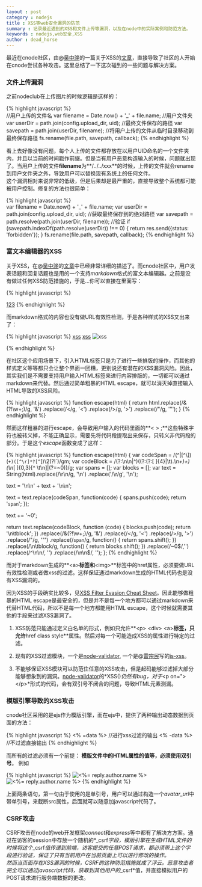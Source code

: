 ```yaml
---
layout : post
category : nodejs 
title : XSS等web安全漏洞的防范   
summary : 记录最近遇到的XSS和文件上传等漏洞，以及在node中的实际案例和防范方法。    
keywords : nodejs,web安全,XSS
author : dead_horse
---
```


最近在cnode社区，由@[吴中骅](http://weibo.com/spuout)的一篇关于XSS的[文章](http://snoopyxdy.blog.163.com/blog/static/60117440201284103022779/)，直接导致了社区的人开始在cnode尝试各种攻击。这里总结了一下这次碰到的一些问题与解决方案。   


### 文件上传漏洞   
  之前nodeclub在上传图片的时候逻辑是这样的：   

{% highlight javascript %}   
//用户上传的文件名
var filename = Date.now() + '_' + file.name;
//用户文件夹
var userDir = path.join(config.upload_dir, uid);
//最终文件保存的路径
var savepath = path.join(userDir, filename);
//将用户上传的文件从临时目录移动到最终保存路径
fs.rename(file.path, savepath, callback);
{% endhighlight %}   

看上去好像没有问题，每个人上传的文件都存放在以用户UID命名的一个文件夹内，并且以当前的时间戳作前缀。但是当有用户恶意构造输入的时候，问题就出现了。当用户上传的文件**filename**为**/../../xxx**的时候，上传的文件就会rename到用户文件夹之外，导致用户可以替换现有系统上的任何文件。   
这个漏洞相对来说非常的低级，但是后果却是最严重的，直接导致整个系统都可能被用户控制。修复的方法也很简单：   

{% highlight javascript %}   
var filename = Date.now() + '_' + file.name;
var userDir = path.join(config.upload_dir, uid);
//获取最终保存到的绝对路径
var savepath = path.resolve(path.join(userDir, filename));
//验证
if (savepath.indexOf(path.resolve(userDir)) !== 0) {
  return res.send({status: 'forbidden'});
}
fs.rename(file.path, savepath, callback);
{% endhighlight %} 

### 富文本编辑器的XSS   
关于XSS，在@[吴中骅](http://weibo.com/spuout)的[文章](http://snoopyxdy.blog.163.com/blog/static/60117440201284103022779/)中已经非常详细的描述了。而cnode社区中，用户发表话题和回复话题也是用的一个支持*markdown*格式的富文本编辑器。之前是没有做过任何XSS防范措施的，于是...你可以直接在里面写：   

{% highlight javascript %}   
<script>alert(123);</script>
<div onmouseover="alert(123)"></div>
<a href="javascript:alert(123);">123</a>
{% endhighlight %}  

而markdown格式的内容也没有做URL有效性检测，于是各种样式的XSS又出来了：   

{% highlight javascript %}
[xss][1]
[xss][2]
![xss][3]

[1]: javascript:alert(123);
[2]: http://www.baidu.com/#"onclick='alert(123)'
[3]: http://www.baidu.com/img.jpg#"onmouseover='alert(123)'
{% endhighlight %}  

在社区这个应用场景下，引入HTML标签只是为了进行一些排版的操作，而其他的样式定义等等都只会让整个界面一团糟，更别说还有潜在的XSS漏洞风险。因此，其实我们是不需要支持用户输入HTML标签来进行内容排版的，一切都可以通过markdown来代替。然后通过简单粗暴的HTML escape，就可以消灭掉直接输入HTML导致的XSS风险。

{% highlight javascript %} 
function escape(html) {
  return html.replace(/&(?!\w+;)/g, '&amp;')
   .replace(/</g, '&lt;')
   .replace(/>/g, '&gt;')
   .replace(/"/g, '&quot;');
}
{% endhighlight %} 

然而这样粗暴的进行escape，会导致用户输入的代码里面的**< > ;**这些特殊字符也被转义掉，不能正确显示，需要先将代码段提取出来保存，只转义非代码段的部分。于是这个*escape*函数变成了这样：   

{% highlight javascript %} 
function escape(html) {
  var codeSpan = /(^|[^\\])(`+)([^\r]*?[^`])\2(?!`)/gm;
  var codeBlock = /(?:\n\n|^)((?:(?:[ ]{4}|\t).*\n+)+)(\n*[ ]{0,3}[^ \t\n]|(?=~0))/g;
  var spans = [];
  var blocks = [];
  var text = String(html).replace(/\r\n/g, '\n')
  .replace('/\r/g', '\n');
  
  text = '\n\n' + text + '\n\n';

  text = text.replace(codeSpan, function(code) {
    spans.push(code);
    return '`span`';
  });

  text += '~0';

  return text.replace(codeBlock, function (code) {
    blocks.push(code);
    return '\n\tblock';
  })
  .replace(/&(?!\w+;)/g, '&amp;')
  .replace(/</g, '&lt;')
  .replace(/>/g, '&gt;')
  .replace(/"/g, '&quot;')
  .replace(/`span`/g, function() {
    return spans.shift();
  })
  .replace(/\n\tblock/g, function() {
    return blocks.shift();
  })
  .replace(/~0$/,'')
  .replace(/^\n\n/, '')
  .replace(/\n\n$/, '');
};
{% endhighlight %} 

而对于markdown生成的**&lt;a&gt;**标签和**&lt;img&gt;**标签中的href属性，必须要做URL有效性检测或者做xss的过滤。这样保证通过markdown生成的HTML代码也是没有XSS漏洞的。   

因为XSS的手段确实比较多，见[XSS Filter Evasion Cheat Sheet](https://www.owasp.org/index.php/XSS_Filter_Evasion_Cheat_Sheet)。因此能够做粗暴的HTML escape是最安全的，但是并不是每一个地方都可以通过markdown来代替HTML代码，所以不是每一个地方都能用HTML escape，这个时候就需要其他的手段来过滤XSS漏洞了。   
1. XSS防范只能通过定义白名单的形式，例如只允许**&lt;p&gt; &lt;div&gt; &lt;a&gt;**标签，只允许**href class style**属性。然后对每一个可能造成XSS的属性进行特定的过滤。   

2. 现有的XSS过滤模块，一个是[node-validator](https://github.com/chriso/node-validator), 一个是@[雷宗民](http://weibo.com/ucdok)写的[js-xss](https://github.com/leizongmin/js-xss)。   
   
3. 不能够保证XSS模块可以防范住任意的XSS攻击，但是起码能够过滤掉大部分能够想象到的漏洞。[node-validator](https://github.com/chriso/node-validator)的*XSS()*仍然有bug，对于*&lt;p on=&quot;&gt;&lt;/p&gt;*形式的代码，会有双引号不闭合的问题，导致HTML元素测漏。   

### 模版引擎导致的XSS攻击     
cnode社区采用的是ejs作为模版引擎，而在ejs中，提供了两种输出动态数据到页面的方法： 

{% highlight javascript %} 
<% =data %> //进行xss过滤的输出
<% -data %> //不过滤直接输出
{% endhighlight %} 

而所有的过滤必须有一个前提： **模版文件中的HTML属性的值等，必须使用双引号**。 例如   

{% highlight javascript %} 
<img src='<%= reply.author.avatar_url %>' title='<%= reply.author.name %>' />
<img src="<%= reply.author.avatar_url %>" title="<%= reply.author.name %>" />
{% endhighlight %} 

上面两条语句，第一句由于使用的是单引号，用户可以通过构造一个*avatar_url*中带单引号，来截断src属性，后面就可以随意加javascript代码了。   

### CSRF攻击    
CSRF攻击在node的web开发框架*connect*和*express*等中都有了解决方方案。通过在访客的session中存放一个随机的*_csrf*字段，模版引擎在生成HTML文件的时候将这个*_csrf*值传递到前端，访客提交的任意POST请求，都必须带上这个字段进行验证，保证了只有当前用户在当前页面上可以进行修改的操作。   
然而当页面存在XSS漏洞的时候，CSRF的这种防范措施就成了浮云。恶意攻击者完全可以通过javascript代码，获取到其他用户的*_csrf*值，并直接模拟用户的POST请求进行服务端数据的更改。